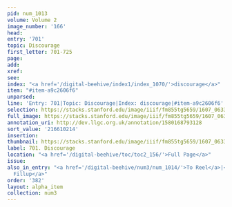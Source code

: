```yaml
---
pid: num_1013
volume: Volume 2
image_number: '166'
head:
entry: '701'
topic: Discourage
first_letter: 701-725
page:
add:
xref:
see:
index: "<a href='/digital-beehive/index1/index_1070/'>discourage</a>"
item: "#item-a9c2606f6"
unparsed:
line: 'Entry: 701|Topic: Discourage|Index: discourage|#item-a9c2606f6'
selection: https://stacks.stanford.edu/image/iiif/fm855tg5659/1607_0633/927,214,2865,312/full/0/default.jpg
full_image: https://stacks.stanford.edu/image/iiif/fm855tg5659/1607_0633/full/full/0/default.jpg
annotation_uri: http://dev.llgc.org.uk/annotation/1580168793128
sort_value: '216610214'
insertion:
thumbnail: https://stacks.stanford.edu/image/iiif/fm855tg5659/1607_0633/927,214,600,180/250,/0/default.jpg
label: 701. Discourage
location: "<a href='/digital-beehive/toc/toc2_156/'>Full Page</a>"
issue:
also_in_entry: "<a href='/digital-beehive/num3/num_1014/'>To Reel</a>|<a href='/digital-beehive/num3/num_1015/'>To
  Fillup</a>"
order: '382'
layout: alpha_item
collection: num3
---
```

